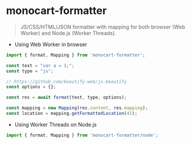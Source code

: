 # monocart-formatter

> JS/CSS/HTML/JSON formatter with mapping for both browser (Web Worker) and Node.js (Worker Threads).

- Using Web Worker in browser

```js
import { format, Mapping } from 'monocart-formatter';

const text = "var a = 1;";
const type = "js";

// https://github.com/beautify-web/js-beautify
const options = {};

const res = await format(text, type, options);

const mapping = new Mapping(res.content, res.mapping);
const location = mapping.getFormattedLocation(41);

```

- Using Worker Threads on Node.js

```js
import { format, Mapping } from 'monocart-formatter/node';

```